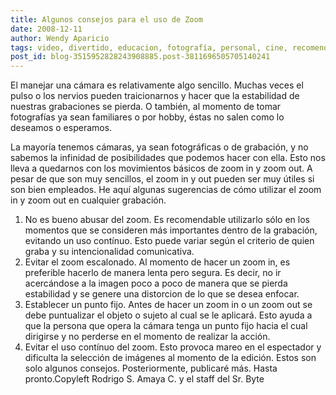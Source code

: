```yaml
---
title: Algunos consejos para el uso de Zoom
date: 2008-12-11
author: Wendy Aparicio
tags: video, divertido, educacion, fotografía, personal, cine, recomendado, informacion, agil, fotos, tecnicas, curioso
post_id: blog-3515952828243908885.post-3811696505705140241
---
```


El manejar una cámara es relativamente algo sencillo. Muchas veces el pulso
      o los nervios pueden traicionarnos y hacer que la estabilidad de nuestras grabaciones se
      pierda. O también, al momento de tomar fotografías ya sean familiares o por hobby, éstas no
      salen como lo deseamos o esperamos.

La mayoría tenemos cámaras, ya sean
      fotográficas o de grabación, y no sabemos la infinidad de posibilidades que podemos hacer con
      ella. Esto nos lleva a quedarnos con los movimientos básicos de zoom in y zoom out. A pesar de
      que son muy sencillos, el zoom in y out pueden ser muy útiles si son bien empleados. He aquí
      algunas sugerencias de cómo utilizar el zoom in y zoom out en cualquier grabación.

1. No es bueno abusar del zoom. Es recomendable utilizarlo sólo en los momentos que se consideren más importantes dentro de la grabación, evitando un uso contínuo. Esto puede variar según el criterio de quien graba y su intencionalidad comunicativa.
2. Evitar el zoom escalonado. Al momento de hacer un zoom in, es preferible hacerlo de manera lenta pero segura. Es decir, no ir acercándose a la imagen poco a poco de manera que se pierda estabilidad y se genere una distorcion de lo que se desea enfocar.
3. Establecer un punto fijo. Antes de hacer un zoom in o un zoom out se debe puntualizar el objeto o sujeto al cual se le aplicará. Esto ayuda a que la persona que opera la cámara tenga un punto fijo hacia el cual dirigirse y no perderse en el momento de realizar la acción.
4. Evitar el uso contínuo del zoom. Esto provoca mareo en el espectador y dificulta la selección de imágenes al momento de la edición.
Estos son solo algunos consejos. Posteriormente, publicaré
      más.
Hasta pronto.Copyleft Rodrigo S. Amaya
      C. y el staff del Sr. Byte